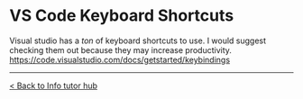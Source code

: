 # VS Code Keyboard Shortcuts

Visual studio has a *ton* of keyboard shortcuts to use. I would suggest checking them out because they may increase productivity. https://code.visualstudio.com/docs/getstarted/keybindings

---

[< Back to Info tutor hub](/blog/infotutor-home)